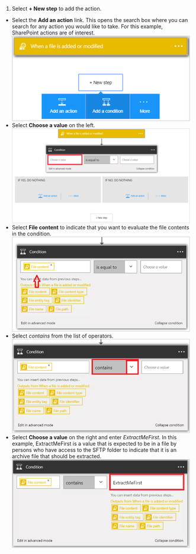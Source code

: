 1. Select **+ New step** to add the action.  
- Select the **Add an action** link. This opens the search box where you can search for any action you would like to take. For this example, SharePoint actions are of interest.    
![SFTP condition image 1](./media/connectors-create-api-sftp/condition-1.png)    
- Select **Choose a value** on the left. 
![SFTP condition image 2](./media/connectors-create-api-sftp/condition-2.png)    
- Select **File content** to indicate that you want to evaluate the file contents in the condition.      
![SFTP condition image 3](./media/connectors-create-api-sftp/condition-3.png)   
- Select *contains* from the list of operators.       
![SFTP condition image 4](./media/connectors-create-api-sftp/condition-4.png)   
- Select **Choose a value** on the right and enter *ExtractMeFirst*. In this example, ExtractMeFirst is a value that is expected to be in a file by persons who have access to the SFTP folder to indicate that it is an archive file that should be extracted.  
![SFTP condition image 5](./media/connectors-create-api-sftp/condition-5.png)   

<!--HONumber=Oct16_HO2-->


